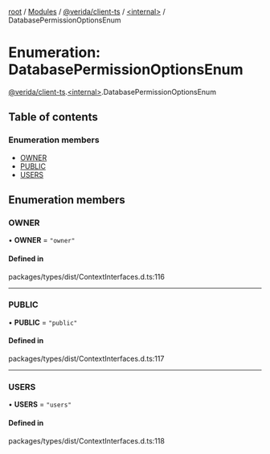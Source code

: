 [root](../README.md) / [Modules](../modules.md) / [@verida/client-ts](../modules/verida_client_ts.md) / [<internal\>](../modules/verida_client_ts._internal_.md) / DatabasePermissionOptionsEnum

# Enumeration: DatabasePermissionOptionsEnum

[@verida/client-ts](../modules/verida_client_ts.md).[<internal\>](../modules/verida_client_ts._internal_.md).DatabasePermissionOptionsEnum

## Table of contents

### Enumeration members

- [OWNER](verida_client_ts._internal_.DatabasePermissionOptionsEnum.md#owner)
- [PUBLIC](verida_client_ts._internal_.DatabasePermissionOptionsEnum.md#public)
- [USERS](verida_client_ts._internal_.DatabasePermissionOptionsEnum.md#users)

## Enumeration members

### OWNER

• **OWNER** = `"owner"`

#### Defined in

packages/types/dist/ContextInterfaces.d.ts:116

___

### PUBLIC

• **PUBLIC** = `"public"`

#### Defined in

packages/types/dist/ContextInterfaces.d.ts:117

___

### USERS

• **USERS** = `"users"`

#### Defined in

packages/types/dist/ContextInterfaces.d.ts:118
